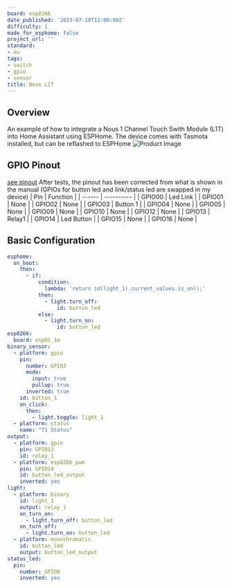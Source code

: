 ```yaml
---
board: esp8266
date_published: '2023-07-10T12:00:00Z'
difficulty: 1
made_for_esphome: false
project_url: ''
standard:
- eu
tags:
- switch
- gpio
- sensor
title: Nous L1T
---
```


## Overview

An example of how to integrate a Nous 1 Channel Touch Swith Module (L1T) into Home Assistant
using ESPHome.
The device comes with Tasmota installed, but can be reflashed to ESPHome
![Product Image](/nous_L1T.webp "Product Image")

## GPIO Pinout

[see pinout](https://nous.technology/product/l1t.html?show=manual)
After tests, the pinout has been corrected from what is shown in the manual (GPIOs for button led and link/status led are swapped in my device)
| Pin    | Function   |
| ------ | ---------- |
| GPIO00 | Led Link   |
| GPIO01 | None       |
| GPIO02 | None       |
| GPIO03 | Button 1   |
| GPIO04 | None       |
| GPIO05 | None       |
| GPIO09 | None       |
| GPIO10 | None       |
| GPIO12 | None       |
| GPIO13 | Relay1     |
| GPIO14 | Led Button |
| GPIO15 | None       |
| GPIO16 | None       |

## Basic Configuration

``` yaml
esphome:
  on_boot:
    then:
      - if:
          condition:
            lambda: 'return id(light_1).current_values.is_on();'
          then:
            - light.turn_off:
                id: button_led
          else:
            - light.turn_on:
                id: button_led
esp8266:
  board: esp01_1m
binary_sensor:
  - platform: gpio
    pin:
      number: GPIO3
      mode:
        input: true
        pullup: true
      inverted: true
    id: button_1
    on_click:
      then:
        - light.toggle: light_1
  - platform: status
    name: "T1 Status"
output:
  - platform: gpio
    pin: GPIO13
    id: relay_1
  - platform: esp8266_pwm
    pin: GPIO14
    id: button_led_output
    inverted: yes
light:
  - platform: binary
    id: light_1
    output: relay_1
    on_turn_on:
      - light.turn_off: button_led
    on_turn_off:
      - light.turn_on: button_led
  - platform: monochromatic
    id: button_led
    output: button_led_output
status_led:
  pin:
    number: GPIO0
    inverted: yes
```